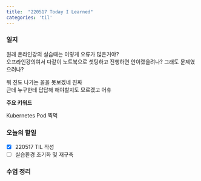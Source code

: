 ```yaml
---
title:  "220517 Today I Learned"
categories: 'til'
---
```


### 일지

원래 온라인강의 실습때는 이렇게 오류가 많은거야?  
오프라인강의여서 다같이 노트북으로 셋팅하고 진행하면 안이랬을려나? 그래도 문제였으려나?  

뭐 진도 나가는 꼴을 못보겠네 진짜  
근데 누구한테 답답해 해야할지도 모르겠고 어휴  


**주요 키워드**

Kubernetes Pod 찍먹  


### 오늘의 할일
- [x] 220517 TIL 작성
- [ ] 실습환경 초기화 및 재구축

### 수업 정리
